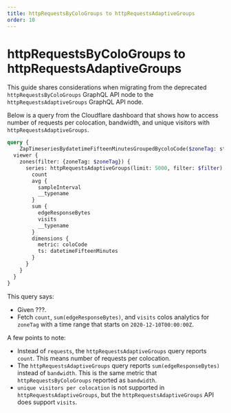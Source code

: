 ```yaml
---
title: httpRequestsByColoGroups to httpRequestsAdaptiveGroups
order: 10
---
```


# httpRequestsByColoGroups to httpRequestsAdaptiveGroups

This guide shares considerations when migrating from the deprecated `httpRequestsByColoGroups` GraphQL API node to the `httpRequestsAdaptiveGroups` GraphQL API node.

Below is a query from the Cloudflare dashboard that shows how to access number of requests per colocation, bandwidth, and unique visitors with `httpRequestsAdaptiveGroups`.

```graphql
query {
    ZapTimeseriesBydatetimeFifteenMinutesGroupedBycoloCode($zoneTag: string, $filter: ZoneHttpRequestsAdaptiveGroupsFilter_InputObject) {
  viewer {
    zones(filter: {zoneTag: $zoneTag}) {
      series: httpRequestsAdaptiveGroups(limit: 5000, filter: $filter) {
        count
        avg {
          sampleInterval
          __typename
        }
        sum {
          edgeResponseBytes
          visits
          __typename
        }
        dimensions {
          metric: coloCode
          ts: datetimeFifteenMinutes
        }
      }
    }
  }
}


```

This query says:

- Given ???.
- Fetch `count`, `sum(edgeResponseBytes)`, and `visits` colos analytics for `zoneTag` with a time range that starts on `2020-12-10T00:00:00Z`.

A few points to note:

- Instead of `requests`, the `httpRequestsAdaptiveGroups` query reports `count`. This means number of requests per colocation.
- The `httpRequestsAdaptiveGroups` query reports `sum(edgeResponseBytes)` instead of `bandwidth`. This is the same metric that `httpRequestsByColoGroups` reported as `bandwidth`.
- `unique visitors per colocation` is not supported in `httpRequestsAdaptiveGroups`, but the `httpRequestsAdaptiveGroups` API does support `visits`. 